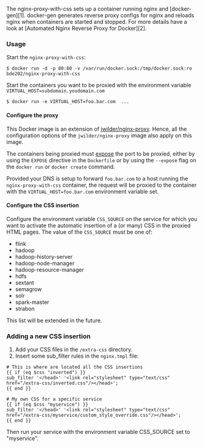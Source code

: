 The nginx-proxy-with-css sets up a container running nginx and [docker-gen][1].  docker-gen generates reverse proxy configs for nginx and reloads nginx when containers are started and stopped. For more details have a look at [Automated Nginx Reverse Proxy for Docker][2].

### Usage

Start the `nginx-proxy-with-css`:

    $ docker run -d -p 80:80 -v /var/run/docker.sock:/tmp/docker.sock:ro bde202/nginx-proxy-with-css

Start the containers you want to be proxied with the environment variable `VIRTUAL_HOST=subdomain.youdomain.com`

    $ docker run -e VIRTUAL_HOST=foo.bar.com  ...

#### Configure the proxy
This Docker image is an extension of [jwilder/nginx-proxy](https://hub.docker.com/r/jwilder/nginx-proxy/). Hence, all the configuration options of the `jwilder/nginx-proxy` image also apply on this image.

The containers being proxied must [expose](https://docs.docker.com/reference/run/#expose-incoming-ports) the port to be proxied, either by using the `EXPOSE` directive in the `Dockerfile` or by using the `--expose` flag on the `docker run` or `docker create` command.

Provided your DNS is setup to forward `foo.bar.com` to a host running the `nginx-proxy-with-css` container, the request will be proxied to the container with the `VIRTUAL_HOST=foo.bar.com` environment variable set.

#### Configure the CSS insertion
Configure the environment variable `CSS_SOURCE` on the service for which you want to activate the automatic insertion of a (or many) CSS in the proxied HTML pages. The value of the `CSS_SOURCE` must be one of:
- flink
- hadoop
- hadoop-history-server
- hadoop-node-manager
- hadoop-resource-manager
- hdfs
- sextant
- semagrow
- solr
- spark-master
- strabon

This list will be extended in the future.

### Adding a new CSS insertion

1. Add your CSS files in the `/extra-css` directory. 
2. Insert some sub_filter rules in the `nginx.tmpl` file:

```
# This is where are located all the CSS insertions
{{ if (eq $css "inverted") }}
sub_filter '</head>' '<link rel="stylesheet" type="text/css" href="/extra-css/inverted.css"/></head>';
{{ end }}

# My own CSS for a specific service
{{ if (eq $css "myservice") }}
sub_filter '</head>' '<link rel="stylesheet" type="text/css" href="/extra-css/myservice/custom_style_override.css"/></head>';
{{ end }}
```

Then run your service with the environment variable CSS_SOURCE set to
"myservice".
